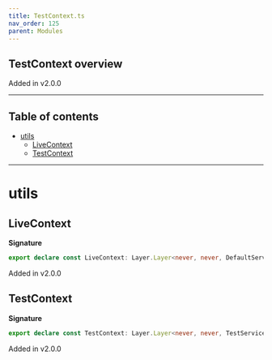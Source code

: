 ```yaml
---
title: TestContext.ts
nav_order: 125
parent: Modules
---
```


## TestContext overview

Added in v2.0.0

---

<h2 class="text-delta">Table of contents</h2>

- [utils](#utils)
  - [LiveContext](#livecontext)
  - [TestContext](#testcontext)

---

# utils

## LiveContext

**Signature**

```ts
export declare const LiveContext: Layer.Layer<never, never, DefaultServices.DefaultServices>
```

Added in v2.0.0

## TestContext

**Signature**

```ts
export declare const TestContext: Layer.Layer<never, never, TestServices.TestServices>
```

Added in v2.0.0
